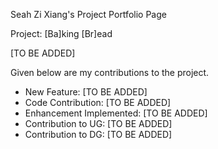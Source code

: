 Seah Zi Xiang's Project Portfolio Page

Project: [Ba]king [Br]ead

[TO BE ADDED]

Given below are my contributions to the project.

- New Feature: [TO BE ADDED]
- Code Contribution: [TO BE ADDED]
- Enhancement Implemented: [TO BE ADDED]
- Contribution to UG: [TO BE ADDED]
- Contribution to DG: [TO BE ADDED]